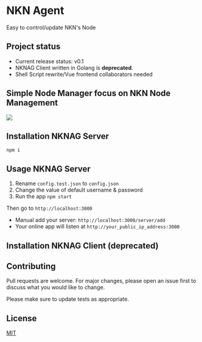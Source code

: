 # NKN Agent
Easy to control/update NKN's Node

## Project status
* Current release status: v0.1
* NKNAG Client written in Golang is **deprecated**.
* Shell Script rewrite/Vue frontend collaborators needed

## Simple Node Manager focus on NKN Node Management

<img src="https://i.imgur.com/U67cwDW.jpg" />

## Installation NKNAG Server
```
npm i
```

## Usage NKNAG Server

1. Rename `config.test.json` to `config.json`
2. Change the value of default username & password
3. Run the app `npm start`

Then go to `http://localhost:3000`

* Manual add your server: `http://localhost:3000/server/add`
* Your online app will listen at `http://your_public_ip_address:3000`

## Installation NKNAG Client (deprecated)


## Contributing
Pull requests are welcome. For major changes, please open an issue first to discuss what you would like to change.

Please make sure to update tests as appropriate.

## License
[MIT](https://choosealicense.com/licenses/mit/)
